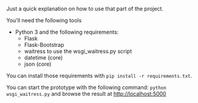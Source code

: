 Just a quick explanation on how to use that part of the project. 

You'll need the following tools

* Python 3 and the following requirements:
  * Flask
  * Flask-Bootstrap
  * waitress to use the wsgi_waitress.py script
  * datetime (core)
  * json (core)
  
You can install those requirements with `pip install -r requirements.txt`. 

You can start the prototype with the following command: `python wsgi_waitress.py` and browse the result at [http://localhost:5000]()
